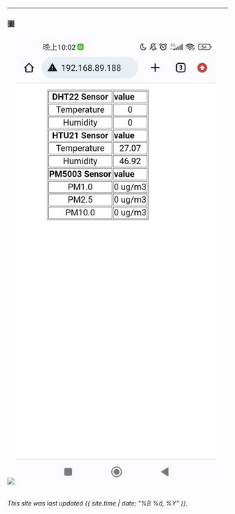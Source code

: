 ---



### 圖
![](https://github.com/sijop/MCU-project/blob/main/images/tmp_IMG20230504213325603499433494578869.jpg?raw=true)
![](https://github.com/sijop/MCU-project/blob/main/images/tmp_received_258260526729664843174205958487081.jpeg?raw=true)
<br>
<br>


*This site was last updated {{ site.time | date: "%B %d, %Y" }}.*

